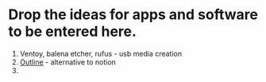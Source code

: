 # Drop the ideas for apps and software to be entered here.

1. Ventoy, balena etcher, rufus - usb media creation
2. [Outline](getoutline.com) - alternative to notion
3. 
